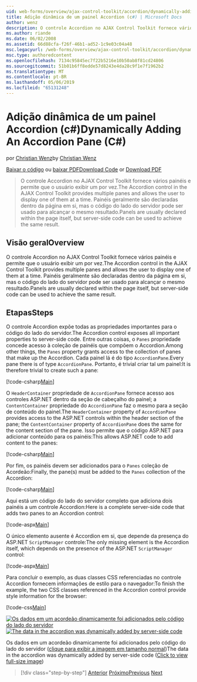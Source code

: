 ```yaml
---
uid: web-forms/overview/ajax-control-toolkit/accordion/dynamically-adding-an-accordion-pane-cs
title: Adição dinâmica de um painel Accordion (c#) | Microsoft Docs
author: wenz
description: O controle Accordion no AJAX Control Toolkit fornece vários painéis e permite que o usuário exibir um por vez. Painéis são normalmente declaradas w...
ms.author: riande
ms.date: 06/02/2008
ms.assetid: 66d88cfa-f26f-46b1-ad52-1c9e03c04a48
msc.legacyurl: /web-forms/overview/ajax-control-toolkit/accordion/dynamically-adding-an-accordion-pane-cs
msc.type: authoredcontent
ms.openlocfilehash: 7134c95845ec7f22b5216e10b50ab8f81cd24806
ms.sourcegitcommit: 51b01b6ff8edde57d8243e4da28c9f1e7f1962b2
ms.translationtype: MT
ms.contentlocale: pt-BR
ms.lasthandoff: 05/06/2019
ms.locfileid: "65131248"
---
```

# <a name="dynamically-adding-an-accordion-pane-c"></a><span data-ttu-id="d28dd-104">Adição dinâmica de um painel Accordion (c#)</span><span class="sxs-lookup"><span data-stu-id="d28dd-104">Dynamically Adding An Accordion Pane (C#)</span></span>

<span data-ttu-id="d28dd-105">por [Christian Wenz](https://github.com/wenz)</span><span class="sxs-lookup"><span data-stu-id="d28dd-105">by [Christian Wenz](https://github.com/wenz)</span></span>

<span data-ttu-id="d28dd-106">[Baixar o código](http://download.microsoft.com/download/5/6/d/56d50cef-2011-4c8f-9891-7edc6dc57df9/Accordion2.cs.zip) ou [baixar PDF](http://download.microsoft.com/download/6/7/1/6718d452-ff89-4d3f-a90e-c74ec2d636a3/accordion2CS.pdf)</span><span class="sxs-lookup"><span data-stu-id="d28dd-106">[Download Code](http://download.microsoft.com/download/5/6/d/56d50cef-2011-4c8f-9891-7edc6dc57df9/Accordion2.cs.zip) or [Download PDF](http://download.microsoft.com/download/6/7/1/6718d452-ff89-4d3f-a90e-c74ec2d636a3/accordion2CS.pdf)</span></span>

> <span data-ttu-id="d28dd-107">O controle Accordion no AJAX Control Toolkit fornece vários painéis e permite que o usuário exibir um por vez.</span><span class="sxs-lookup"><span data-stu-id="d28dd-107">The Accordion control in the AJAX Control Toolkit provides multiple panes and allows the user to display one of them at a time.</span></span> <span data-ttu-id="d28dd-108">Painéis geralmente são declaradas dentro da página em si, mas o código do lado do servidor pode ser usado para alcançar o mesmo resultado.</span><span class="sxs-lookup"><span data-stu-id="d28dd-108">Panels are usually declared within the page itself, but server-side code can be used to achieve the same result.</span></span>

## <a name="overview"></a><span data-ttu-id="d28dd-109">Visão geral</span><span class="sxs-lookup"><span data-stu-id="d28dd-109">Overview</span></span>

<span data-ttu-id="d28dd-110">O controle Accordion no AJAX Control Toolkit fornece vários painéis e permite que o usuário exibir um por vez.</span><span class="sxs-lookup"><span data-stu-id="d28dd-110">The Accordion control in the AJAX Control Toolkit provides multiple panes and allows the user to display one of them at a time.</span></span> <span data-ttu-id="d28dd-111">Painéis geralmente são declaradas dentro da página em si, mas o código do lado do servidor pode ser usado para alcançar o mesmo resultado.</span><span class="sxs-lookup"><span data-stu-id="d28dd-111">Panels are usually declared within the page itself, but server-side code can be used to achieve the same result.</span></span>

## <a name="steps"></a><span data-ttu-id="d28dd-112">Etapas</span><span class="sxs-lookup"><span data-stu-id="d28dd-112">Steps</span></span>

<span data-ttu-id="d28dd-113">O controle Accordion expõe todas as propriedades importantes para o código do lado do servidor.</span><span class="sxs-lookup"><span data-stu-id="d28dd-113">The Accordion control exposes all important properties to server-side code.</span></span> <span data-ttu-id="d28dd-114">Entre outras coisas, o `Panes` propriedade concede acesso à coleção de painéis que compõem o Accordion.</span><span class="sxs-lookup"><span data-stu-id="d28dd-114">Among other things, the `Panes` property grants access to the collection of panes that make up the Accordion.</span></span> <span data-ttu-id="d28dd-115">Cada painel lá é do tipo `AccordionPane`.</span><span class="sxs-lookup"><span data-stu-id="d28dd-115">Every pane there is of type `AccordionPane`.</span></span> <span data-ttu-id="d28dd-116">Portanto, é trivial criar tal um painel:</span><span class="sxs-lookup"><span data-stu-id="d28dd-116">It is therefore trivial to create such a pane:</span></span>

[!code-csharp[Main](dynamically-adding-an-accordion-pane-cs/samples/sample1.cs)]

<span data-ttu-id="d28dd-117">O `HeaderContainer` propriedade de `AccordionPane` fornece acesso aos controles ASP.NET dentro da seção de cabeçalho do painel; a `ContentContainer` propriedade do `AccordionPane` faz o mesmo para a seção de conteúdo do painel.</span><span class="sxs-lookup"><span data-stu-id="d28dd-117">The `HeaderContainer` property of `AccordionPane` provides access to the ASP.NET controls within the header section of the pane; the `ContentContainer` property of `AccordionPane` does the same for the content section of the pane.</span></span> <span data-ttu-id="d28dd-118">Isso permite que o código ASP.NET para adicionar conteúdo para os painéis:</span><span class="sxs-lookup"><span data-stu-id="d28dd-118">This allows ASP.NET code to add content to the panes:</span></span>

[!code-csharp[Main](dynamically-adding-an-accordion-pane-cs/samples/sample2.cs)]

<span data-ttu-id="d28dd-119">Por fim, os painéis devem ser adicionados para o `Panes` coleção de Acordeão:</span><span class="sxs-lookup"><span data-stu-id="d28dd-119">Finally, the pane(s) must be added to the `Panes` collection of the Accordion:</span></span>

[!code-csharp[Main](dynamically-adding-an-accordion-pane-cs/samples/sample3.cs)]

<span data-ttu-id="d28dd-120">Aqui está um código do lado do servidor completo que adiciona dois painéis a um controle Accordion:</span><span class="sxs-lookup"><span data-stu-id="d28dd-120">Here is a complete server-side code that adds two panes to an Accordion control:</span></span>

[!code-aspx[Main](dynamically-adding-an-accordion-pane-cs/samples/sample4.aspx)]

<span data-ttu-id="d28dd-121">O único elemento ausente é Accordion em si, que depende da presença do ASP.NET `ScriptManager` controle:</span><span class="sxs-lookup"><span data-stu-id="d28dd-121">The only missing element is the Accordion itself, which depends on the presence of the ASP.NET `ScriptManager` control:</span></span>

[!code-aspx[Main](dynamically-adding-an-accordion-pane-cs/samples/sample5.aspx)]

<span data-ttu-id="d28dd-122">Para concluir o exemplo, as duas classes CSS referenciadas no controle Accordion fornecem informações de estilo para o navegador:</span><span class="sxs-lookup"><span data-stu-id="d28dd-122">To finish the example, the two CSS classes referenced in the Accordion control provide style information for the browser:</span></span>

[!code-css[Main](dynamically-adding-an-accordion-pane-cs/samples/sample6.css)]

<span data-ttu-id="d28dd-123">[![Os dados em um acordeão dinamicamente foi adicionados pelo código do lado do servidor](dynamically-adding-an-accordion-pane-cs/_static/image2.png)](dynamically-adding-an-accordion-pane-cs/_static/image1.png)</span><span class="sxs-lookup"><span data-stu-id="d28dd-123">[![The data in the accordion was dynamically added by server-side code](dynamically-adding-an-accordion-pane-cs/_static/image2.png)](dynamically-adding-an-accordion-pane-cs/_static/image1.png)</span></span>

<span data-ttu-id="d28dd-124">Os dados em um acordeão dinamicamente foi adicionados pelo código do lado do servidor ([clique para exibir a imagem em tamanho normal](dynamically-adding-an-accordion-pane-cs/_static/image3.png))</span><span class="sxs-lookup"><span data-stu-id="d28dd-124">The data in the accordion was dynamically added by server-side code ([Click to view full-size image](dynamically-adding-an-accordion-pane-cs/_static/image3.png))</span></span>

> [!div class="step-by-step"]
> <span data-ttu-id="d28dd-125">[Anterior](databinding-to-an-accordion-cs.md)
> [Próximo](databinding-to-an-accordion-vb.md)</span><span class="sxs-lookup"><span data-stu-id="d28dd-125">[Previous](databinding-to-an-accordion-cs.md)
[Next](databinding-to-an-accordion-vb.md)</span></span>

